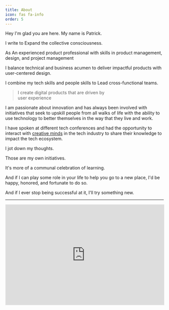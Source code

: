 ```yaml
---
title: About
icon: fas fa-info
order: 5
---
```


Hey I'm glad you are here. My name is Patrick.

I write to Expand the collective consciousness.

As An experienced product professional with skills in product management, design, and project management

I balance technical and business acumen to deliver impactful products with user-centered design. 

I combine my tech skills and people skills to Lead cross-functional teams. 


> I create digital products
> that are driven by  
> user experience

I am passionate about innovation and has always been involved with initiatives that seek to upskill people from all walks of life with the ability to use technology to better themselves in the way that they live and work.

I have spoken at different tech conferences and had the opportunity to interact with [creative minds](https://youtube.com/@skillembassy_) in the tech industry to share their knowledge to impact the tech ecosystem.

I jot down my thoughts. 

Those are my own initiatives.

It's more of a communal celebration of learning. 

And if I can play some role in your life to help you go to a new place, I'd be happy, honored, and fortunate to do so. 

And if I ever stop being successful at it, I'll try something new.


<hr>

<iframe src="https://skillembassy.substack.com/embed" width="100%" height="320" style="border:1px solid #EEE; background:white;" frameborder="0" scrolling="no"></iframe>